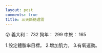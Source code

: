 ```yaml
---
layout: post
comments: true
title: 三天斷糖還需
---
```


:astonished: 義大利： 732 狗年： 299 中旅： 165


1.設定體脂率目標。
2.增加肌力。
3.有氧運動。
